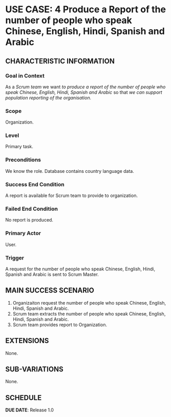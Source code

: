 # USE CASE: 4 Produce a Report of the number of people who speak Chinese, English, Hindi, Spanish and Arabic
## CHARACTERISTIC INFORMATION

### Goal in Context

As a *Scrum team* we want *to produce a report of the number of people who speak Chinese, English, Hindi, Spanish and Arabic* so that *we can support population reporting of the organisation.*

### Scope

Organization.

### Level

Primary task.

### Preconditions

We know the role.  Database contains country language data.

### Success End Condition

A report is available for Scrum team to provide to organization.

### Failed End Condition

No report is produced.

### Primary Actor

User.

### Trigger

A request for the number of people who speak Chinese, English, Hindi, Spanish and Arabic is sent to Scrum Master.

## MAIN SUCCESS SCENARIO

1. Organizaiton request the number of people who speak Chinese, English, Hindi, Spanish and Arabic.
2. Scrum team extracts the number of people who speak Chinese, English, Hindi, Spanish and Arabic.
3. Scrum team provides report to Organization.

## EXTENSIONS

None.

## SUB-VARIATIONS

None.

## SCHEDULE

**DUE DATE**: Release 1.0
